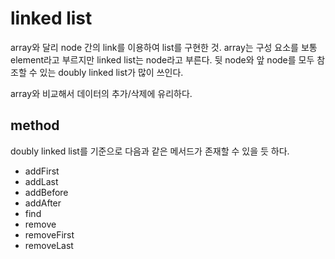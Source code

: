 # linked list

array와 달리 node 간의 link를 이용하여 list를 구현한 것.
array는 구성 요소를 보통 element라고 부르지만 linked list는 node라고 부른다.
뒷 node와 앞 node를 모두 참조할 수 있는 doubly linked list가 많이 쓰인다.

array와 비교해서 데이터의 추가/삭제에 유리하다.
​

## method

doubly linked list를 기준으로 다음과 같은 메서드가 존재할 수 있을 듯 하다.

- addFirst
- addLast
- addBefore
- addAfter
- find
- remove
- removeFirst
- removeLast
